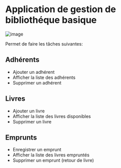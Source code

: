 # Application de gestion de bibliothéque basique
![image](https://github.com/Mohssine15/Biblio_Graphical_version/assets/146738652/6b6c6b34-1e29-42d4-bdfb-3b76e39b873b)

Permet de faire les tâches suivantes:
## Adhérents
- Ajouter un adhérent
- Afficher la liste des adhérents
- Supprimer un adhérent
## Livres
- Ajouter un livre
- Afficher la liste des livres disponibles
- Supprimer un livre
## Emprunts
- Enregistrer un emprunt
- Afficher la liste des livres empruntés
- Supprimer un emprunt (retour de livre)
